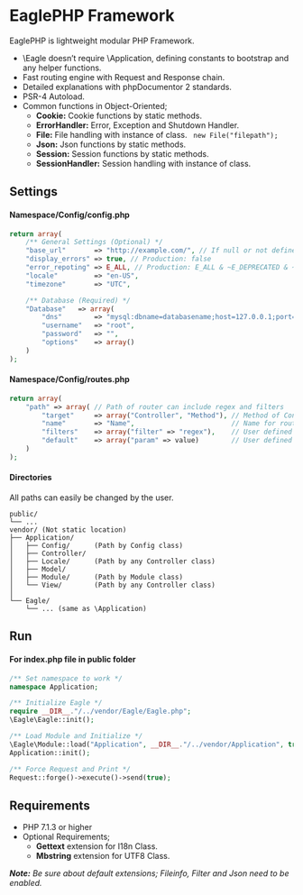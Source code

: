# EaglePHP Framework

EaglePHP is lightweight modular PHP Framework.

* \Eagle doesn’t require \Application, defining constants to bootstrap and any helper functions.
* Fast routing engine with Request and Response chain.
* Detailed explanations with phpDocumentor 2 standards.
* PSR-4 Autoload.
* Common functions in Object-Oriented;
    * **Cookie:** Cookie functions by static methods.
    * **ErrorHandler:** Error, Exception and Shutdown Handler.
    * **File:** File handling with instance of class. ``` new File("filepath");```
    * **Json:** Json functions by static methods.
    * **Session:** Session functions by static methods.
    * **SessionHandler:** Session handling with instance of class.


## Settings

#### Namespace/Config/config.php

```PHP
return array(
    /** General Settings (Optional) */
    "base_url"       => "http://example.com/", // If null or not defined then auto detect
    "display_errors" => true, // Production: false
    "error_repoting" => E_ALL, // Production: E_ALL & ~E_DEPRECATED & ~E_STRICT
    "locale"         => "en-US",
    "timezone"       => "UTC",

    /** Database (Required) */
    "Database"   => array(
        "dns"        => "mysql:dbname=databasename;host=127.0.0.1;port=3306;charset=utf8",
        "username"   => "root",
        "password"   => "",
        "options"    => array()
    )
);
```
#### Namespace/Config/routes.php

```PHP
return array(
    "path" => array( // Path of router can include regex and filters
        "target"     => array("Controller", "Method"), // Method of Controller
        "name"       => "Name",                        // Name for route (optional)
        "filters"    => array("filter" => "regex"),    // User defined filters (optional)
        "default"    => array("param" => value)        // User defined default parameters (optional)
    )
);
```

#### Directories
All paths can easily be changed by the user.
```
public/
└── ...
vendor/	(Not static location)
├── Application/
│   ├── Config/      (Path by Config class)
│   ├── Controller/
│   ├── Locale/      (Path by any Controller class)
│   ├── Model/
│   ├── Module/      (Path by Module class)
│   └── View/        (Path by any Controller class)
│
└── Eagle/
    └── ... (same as \Application)
```


## Run

#### For index.php file in public folder

```PHP
/** Set namespace to work */
namespace Application;

/** Initialize Eagle */
require __DIR__."/../vendor/Eagle/Eagle.php";
\Eagle\Eagle::init();

/** Load Module and Initialize */
\Eagle\Module::load("Application", __DIR__."/../vendor/Application", true);
Application::init();

/** Force Request and Print */
Request::forge()->execute()->send(true);
```


## Requirements

* PHP 7.1.3 or higher
* Optional Requirements;
    * **Gettext** extension for I18n Class.
    * **Mbstring** extension for UTF8 Class.

*__Note:__ Be sure about default extensions; Fileinfo, Filter and Json need to be enabled.*
